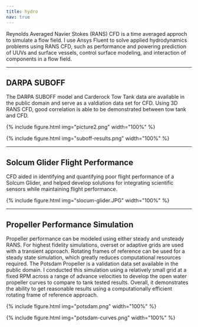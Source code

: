 ```yaml
---
title: hydro
nav: true
---
```


Reynolds Averaged Navier Stokes (RANS) CFD is a time averaged approch to simulate a flow field. I use Ansys Fluent to solve applied hydrodynamics problems using RANS CFD, such as performance and powering prediction of UUVs and surface vessels, control surface modeling, and interaction of components in a flow field.

------

## DARPA SUBOFF

The DARPA SUBOFF model and Carderock Tow Tank data are available in the public domain and serve as a valdiation data set for CFD. Using 3D RANS CFD, good correlation is able to be demonstrated between tow tank and CFD.

{% include figure.html img="picture2.png" width="100%" %}

{% include figure.html img="suboff-results.png" width="100%" %}

------

## Solcum Glider Flight Performance

CFD aided in identifying and quantifying poor flight performance of a Solcum Glider, and helped develop solutions for integrating scientific sensors while maintaining flight performance. 

{% include figure.html img="slocum-glider.JPG" width="100%" %}

------

## Propeller Performance Simulation

Propeller performance can be modeled using either steady and unsteady RANS. For highest fidelity simulations, overset or adaptive grids are used with a transient approach. Rotating frames of reference can be used for a steady state simulation, which greatly reduces computational resources required. The Potsdam Propeller is a validation data set available in the public domain. I conducted this simulation using a relatively small grid at a fixed RPM across a range of advance velocities to develop the open water propeller curves to compare to tank tested results. Overall, it demonstrates the ability to get reasonable results using a computationally efficient rotating frame of reference approach.

{% include figure.html img="potsdam.png" width="100%" %}

{% include figure.html img="potsdam-curves.png" width="100%" %}
